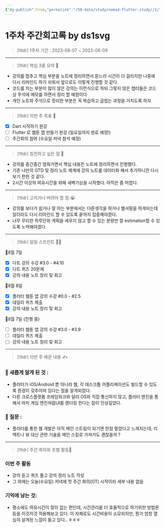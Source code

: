 ```yaml
---
{"dg-publish":true,"permalink":"/50-data/study/nomad-flutter-study//1/"}
---
```


# 1주차 주간회고록 by ds1svg

> [!tldr] 1주차
> 기간 : 2023-08-07 ~ 2023-08-09

---

> [!tldr]  핵심 3줄 요약 💖
- 강의를 멈추고 핵심 부분을 노트에 정리하면서 듣느라 시간이 더 걸리지만 나중에 다시 리마인드 하기 쉬워서 앞으로도 이렇게 진행할 것 같다.
- 코드를 치는 부분이 많이 않은 강의는 이런식으로 하되 그렇지 않은 챕터들은 코드상 주석에 메모를 하면서 정리 할 예정이다
- 개인 노트와 주석으로 정리한 부분은 꼭 복습하고 곱씹는 과정을 거치도록 하자

---

> [!tldr]  이번 주 목표 🎯
- [x] Dart 시작하기 완강
- [ ] Flutter 로 웹툰 앱 만들기 완강 (일요일까지 완료 예정!)
- [ ] 주간회의 참여 (수요일 저녁 참석 예정)

---

> [!tldr] 칭친하고 싶은 점 👏
- 강의를 중간중간 멈춰가면서 핵심 내용은 노트에 정리하면서 진행했다.
- 기존 나만의 GTD 및 정리 노트 체계에 강의 노트를 데이터화 해서 추가하니깐 다시 보기 편한 것 같다.
- 2시간 이상의 여유시간을 위해 새벽기상을 시작했다. 아직은 좀 어렵다. 

---

> [!tldr] 고치거나 버려야 할 점 😭
- 강의를 보다가 쉽거나 잘 아는 부분에서는 다른생각을 하거나 웹서핑을 하게되는데 알더라도 다시 리마인드 할 수 있도록 끝까지 집중해야겠다. 
- 너무 무리한 하루단위 계획을 세우지 않고 할 수 있는 분량만 잘 estimation할 수 있도록 노력해야겠다.

---

> [!tldr] 일일 스프린트 🏃‍♀

🔽8월 7일
- [x] 다트 강의 수강 #3.0 - #4.10
- [x] 다트 퀴즈 20문제
- [x] 강의 내용 노트 정리 및 회고

🔽8월 8일
- [x] 플러터 웹툰 앱 강의 수강 #0.0 - #2.5
- [x] 데일리 퀴즈 제출
- [x] 강의 내용 노트 정리 및 회고

🔽8월 7일 (진행 중)
- [ ] 플러터 웹툰 앱 강의 수강 #3.0 - #3.9
- [ ] 데일리 퀴즈 제출
- [ ] 강의 내용 노트 정리 및 회고

---

> [!tldr]  이번 주 배운 내용 ✍️

### 🤩 새롭게 알게 된 것 :
- 플러터가 iOS/Android 뿐 아니라 웹, 각 데스크톱 어플리케이션도 빌드할 수 있도록 환경이 갖추어져 있다는 점을 알게되었다.
- 다른 크로스플랫폼 프레임워크와 달리 OS와 직접 통신하지 않고, 플러터 엔진을 통해서 마치 게임 엔진처럼UI를 렌더링 한다는 점이 인상깊었다.

### 🤔 질문 :
- 플러터를 통한 웹 개발은 아직 메인 스트림이 되기엔 한참 멀었다고 느껴지는데, 리액트나 뷰 대신 관련 기술을 메인 스킬로 가져가도 괜찮을까 ? 
---

> [!tldr] 주간 회의와 조별 활동💖

### 이번 주 활동
- 강의 듣고 퀴즈 풀고 강의 정리 노트 작성
-  그 외에는 오늘(수요일) 저녁에 첫 주간 회의(OT) 시작이라 세부 내용 없음

### 기억에 남는 것:
- 평소에도 여유시간이 많이 없는 편인데, 시간관리를 더 효율적으로 하기위한 방법론 등을 이것저것 적용해보고 있다. 이 자체로도 시간비용이 소모되지만, 뭔가 엄청 열심히 살게된 느낌이 들고 있다.. ㅎㅎㅎ

